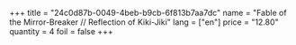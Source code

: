 +++
title = "24c0d87b-0049-4beb-b9cb-6f813b7aa7dc"
name = "Fable of the Mirror-Breaker // Reflection of Kiki-Jiki"
lang = ["en"]
price = "12.80"
quantity = 4
foil = false
+++
